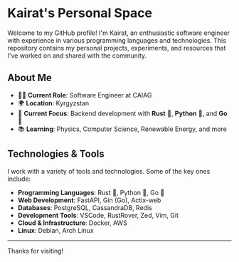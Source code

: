 # Kairat's Personal Space

Welcome to my GitHub profile! I'm Kairat, an enthusiastic software engineer with experience in various programming languages and technologies.
 This repository contains my personal projects, experiments, and resources that I've worked on and shared with the community.

## About Me

- 👨‍💻 **Current Role**: Software Engineer at CAIAG
- 🌍 **Location**: Kyrgyzstan
- 🚀 **Current Focus**: Backend development with **Rust** 🦀, **Python** 🐍, and **Go** 🦦
- 📚 **Learning**: Physics, Computer Science, Renewable Energy, and more

## Technologies & Tools

I work with a variety of tools and technologies. Some of the key ones include:

- **Programming Languages**: Rust 🦀, Python 🐍, Go 🦦
- **Web Development**: FastAPI, Gin (Go), Actix-web
- **Databases**: PostgreSQL, CassandraDB, Redis
- **Development Tools**: VSCode, RustRover, Zed, Vim, Git
- **Cloud & Infrastructure**: Docker, AWS
- **Linux**: Debian, Arch Linux

---

Thanks for visiting!
